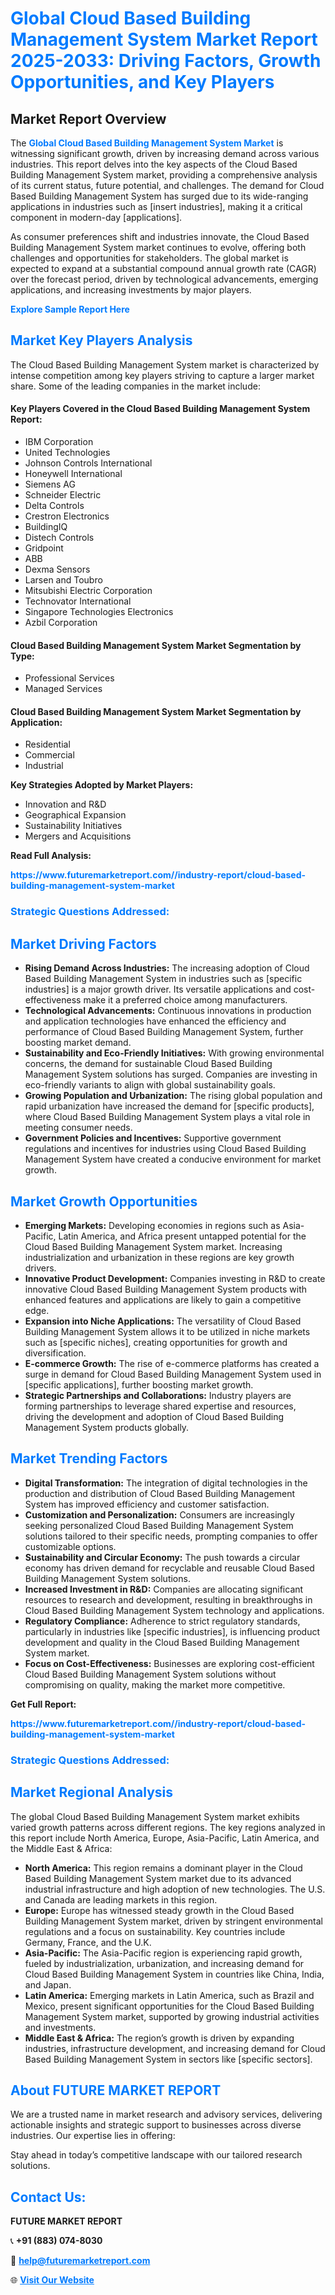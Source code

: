 <h1 style="color: #007BFF;">Global Cloud Based Building Management System Market Report 2025-2033: Driving Factors, Growth Opportunities, and Key Players</h1>

<section id="overview">
<h2>Market Report Overview</h2>
<p>The <a href="https://www.futuremarketreport.com//industry-report/cloud-based-building-management-system-market" style="color: #007BFF; text-decoration: none;"><strong>Global Cloud Based Building Management System Market</strong></a> is witnessing significant growth, driven by increasing demand across various industries. This report delves into the key aspects of the Cloud Based Building Management System market, providing a comprehensive analysis of its current status, future potential, and challenges. The demand for Cloud Based Building Management System has surged due to its wide-ranging applications in industries such as [insert industries], making it a critical component in modern-day [applications].</p>
<p>As consumer preferences shift and industries innovate, the Cloud Based Building Management System market continues to evolve, offering both challenges and opportunities for stakeholders. The global market is expected to expand at a substantial compound annual growth rate (CAGR) over the forecast period, driven by technological advancements, emerging applications, and increasing investments by major players.</p>
</section>

<section id="overview">
<p><a href="https://www.futuremarketreport.com//request-sample/reportId=45569" style="color: #007BFF; text-decoration: none;"><strong>Explore Sample Report Here</strong></a></p>
</section>

<section id="key-players">
<h2 style="color: #007BFF;">Market Key Players Analysis</h2>
<p>The Cloud Based Building Management System market is characterized by intense competition among key players striving to capture a larger market share. Some of the leading companies in the market include:</p>
<h4>Key Players Covered in the Cloud Based Building Management System Report:</h4>
<ul><li>IBM Corporation</li><li>United Technologies</li><li>Johnson Controls International</li><li>Honeywell International</li><li>Siemens AG</li><li>Schneider Electric</li><li>Delta Controls</li><li>Crestron Electronics</li><li>BuildingIQ</li><li>Distech Controls</li><li>Gridpoint</li><li>ABB</li><li>Dexma Sensors</li><li>Larsen and Toubro</li><li>Mitsubishi Electric Corporation</li><li>Technovator International</li><li>Singapore Technologies Electronics</li><li>Azbil Corporation</li></ul>
<h4>Cloud Based Building Management System Market Segmentation by Type:</h4>
<ul><li>Professional Services</li><li>Managed Services</li></ul>

<h4>Cloud Based Building Management System Market Segmentation by Application:</h4>
<ul><li>Residential</li><li>Commercial</li><li>Industrial</li></ul>
<p><strong>Key Strategies Adopted by Market Players:</strong></p>
<ul>
<li>Innovation and R&D</li>
<li>Geographical Expansion</li>
<li>Sustainability Initiatives</li>
<li>Mergers and Acquisitions</li>
</ul>
</section>

<section>
<p><strong>Read Full Analysis: </strong></p><a href="https://www.futuremarketreport.com//industry-report/cloud-based-building-management-system-market" style="color: #007BFF; text-decoration: none;"><strong>https://www.futuremarketreport.com//industry-report/cloud-based-building-management-system-market</strong></a>
<h3 style="color: #007BFF;">Strategic Questions Addressed:</h3>
</section>

<section id="driving-factors">
<h2 style="color: #007BFF;">Market Driving Factors</h2>
<ul>
<li><strong>Rising Demand Across Industries:</strong> The increasing adoption of Cloud Based Building Management System in industries such as [specific industries] is a major growth driver. Its versatile applications and cost-effectiveness make it a preferred choice among manufacturers.</li>
<li><strong>Technological Advancements:</strong> Continuous innovations in production and application technologies have enhanced the efficiency and performance of Cloud Based Building Management System, further boosting market demand.</li>
<li><strong>Sustainability and Eco-Friendly Initiatives:</strong> With growing environmental concerns, the demand for sustainable Cloud Based Building Management System solutions has surged. Companies are investing in eco-friendly variants to align with global sustainability goals.</li>
<li><strong>Growing Population and Urbanization:</strong> The rising global population and rapid urbanization have increased the demand for [specific products], where Cloud Based Building Management System plays a vital role in meeting consumer needs.</li>
<li><strong>Government Policies and Incentives:</strong> Supportive government regulations and incentives for industries using Cloud Based Building Management System have created a conducive environment for market growth.</li>
</ul>
</section>

<section id="growth-opportunities">
<h2 style="color: #007BFF;">Market Growth Opportunities</h2>
<ul>
<li><strong>Emerging Markets:</strong> Developing economies in regions such as Asia-Pacific, Latin America, and Africa present untapped potential for the Cloud Based Building Management System market. Increasing industrialization and urbanization in these regions are key growth drivers.</li>
<li><strong>Innovative Product Development:</strong> Companies investing in R&D to create innovative Cloud Based Building Management System products with enhanced features and applications are likely to gain a competitive edge.</li>
<li><strong>Expansion into Niche Applications:</strong> The versatility of Cloud Based Building Management System allows it to be utilized in niche markets such as [specific niches], creating opportunities for growth and diversification.</li>
<li><strong>E-commerce Growth:</strong> The rise of e-commerce platforms has created a surge in demand for Cloud Based Building Management System used in [specific applications], further boosting market growth.</li>
<li><strong>Strategic Partnerships and Collaborations:</strong> Industry players are forming partnerships to leverage shared expertise and resources, driving the development and adoption of Cloud Based Building Management System products globally.</li>
</ul>
</section>

<section id="trending-factors">
<h2 style="color: #007BFF;">Market Trending Factors</h2>
<ul>
<li><strong>Digital Transformation:</strong> The integration of digital technologies in the production and distribution of Cloud Based Building Management System has improved efficiency and customer satisfaction.</li>
<li><strong>Customization and Personalization:</strong> Consumers are increasingly seeking personalized Cloud Based Building Management System solutions tailored to their specific needs, prompting companies to offer customizable options.</li>
<li><strong>Sustainability and Circular Economy:</strong> The push towards a circular economy has driven demand for recyclable and reusable Cloud Based Building Management System solutions.</li>
<li><strong>Increased Investment in R&D:</strong> Companies are allocating significant resources to research and development, resulting in breakthroughs in Cloud Based Building Management System technology and applications.</li>
<li><strong>Regulatory Compliance:</strong> Adherence to strict regulatory standards, particularly in industries like [specific industries], is influencing product development and quality in the Cloud Based Building Management System market.</li>
<li><strong>Focus on Cost-Effectiveness:</strong> Businesses are exploring cost-efficient Cloud Based Building Management System solutions without compromising on quality, making the market more competitive.</li>
</ul>
</section>

<section>
<p><strong>Get Full Report: </strong></p><a href="https://www.futuremarketreport.com//industry-report/cloud-based-building-management-system-market" style="color: #007BFF; text-decoration: none;"><strong>https://www.futuremarketreport.com//industry-report/cloud-based-building-management-system-market</strong></a>
<h3 style="color: #007BFF;">Strategic Questions Addressed:</h3>
</section>


<section id="regional-analysis">
<h2 style="color: #007BFF;">Market Regional Analysis</h2>
<p>The global Cloud Based Building Management System market exhibits varied growth patterns across different regions. The key regions analyzed in this report include North America, Europe, Asia-Pacific, Latin America, and the Middle East & Africa:</p>
<ul>
<li><strong>North America:</strong> This region remains a dominant player in the Cloud Based Building Management System market due to its advanced industrial infrastructure and high adoption of new technologies. The U.S. and Canada are leading markets in this region.</li>
<li><strong>Europe:</strong> Europe has witnessed steady growth in the Cloud Based Building Management System market, driven by stringent environmental regulations and a focus on sustainability. Key countries include Germany, France, and the U.K.</li>
<li><strong>Asia-Pacific:</strong> The Asia-Pacific region is experiencing rapid growth, fueled by industrialization, urbanization, and increasing demand for Cloud Based Building Management System in countries like China, India, and Japan.</li>
<li><strong>Latin America:</strong> Emerging markets in Latin America, such as Brazil and Mexico, present significant opportunities for the Cloud Based Building Management System market, supported by growing industrial activities and investments.</li>
<li><strong>Middle East & Africa:</strong> The region’s growth is driven by expanding industries, infrastructure development, and increasing demand for Cloud Based Building Management System in sectors like [specific sectors].</li>
</ul>
</section>

<footer>
<h2 style="color: #007BFF;">About FUTURE MARKET REPORT</h2>
<p>We are a trusted name in market research and advisory services, delivering actionable insights and strategic support to businesses across diverse industries. Our expertise lies in offering:</p>

<p>Stay ahead in today’s competitive landscape with our tailored research solutions.</p>

<h2 style="color: #007BFF;">Contact Us:</h2>
<p><strong>FUTURE MARKET REPORT</strong></p>
<p>📞 <strong>+91 (883) 074-8030</strong></p>
<p>📧 <strong><a href="mailto:help@futuremarketreport.com" style="color: #007BFF;">help@futuremarketreport.com</a></strong></p>
<p>🌐 <strong><a href="https://www.futuremarketreport.com/" style="color: #007BFF;">Visit Our Website</a></strong></p>
</footer>